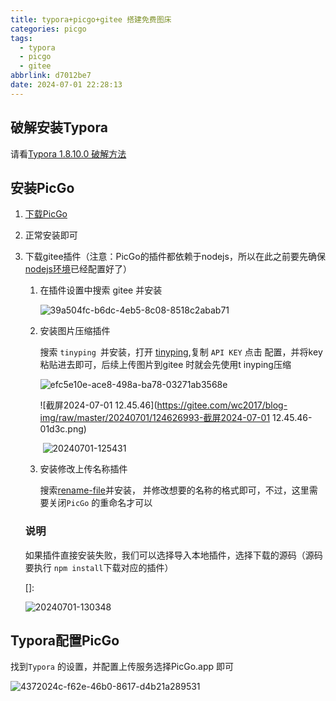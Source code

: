 ```yaml
---
title: typora+picgo+gitee 搭建免费图床
categories: picgo
tags:
  - typora
  - picgo
  - gitee
abbrlink: d7012be7
date: 2024-07-01 22:28:13
---
```


## 破解安装Typora

请看[Typora 1.8.10.0 破解方法](https://blog.chaochaoke.top/2024/04/17/TyporaCracking/)

## 安装PicGo

1. [下载PicGo](https://github.com/Molunerfinn/PicGo/releases)

2. 正常安装即可

3. 下载gitee插件（注意：PicGo的插件都依赖于nodejs，所以在此之前要先确保[nodejs环境]()已经配置好了）

   1. 在插件设置中搜索 gitee 并安装

      ![39a504fc-b6dc-4eb5-8c08-8518c2abab71](https://gitee.com/wc2017/blog-img/raw/master/20240628/125948271-125632667-39a504fc-b6dc-4eb5-8c08-8518c2abab71-e5618-bd70e.jpeg)

   2. 安装图片压缩插件

      搜索 `tinyping `并安装，打开 [tinyping](https://tinypng.com/),复制 `API KEY` 点击 配置，并将key 粘贴进去即可，后续上传图片到gitee 时就会先使用t inyping压缩

      ![efc5e10e-ace8-498a-ba78-03271ab3568e](https://gitee.com/wc2017/blog-img/raw/master/20240701/124423132-efc5e10e-ace8-498a-ba78-03271ab3568e-84d91.jpeg)
   
      ![截屏2024-07-01 12.45.46](https://gitee.com/wc2017/blog-img/raw/master/20240701/124626993-截屏2024-07-01 12.45.46-01d3c.png)
   
      ​	![20240701-125431](https://gitee.com/wc2017/blog-img/raw/master/20240701/125456289-20240701-125431-02234.png)
   
   3. 安装修改上传名称插件
   
      搜索[rename-file](https://github.com/liuwave/picgo-plugin-rename-file#readme)并安装， 并修改想要的名称的格式即可，不过，这里需要关闭`PicGo` 的重命名才可以
   
   ### 说明
   
   如果插件直接安装失败，我们可以选择导入本地插件，选择下载的源码（源码要执行 `npm install`下载对应的插件）
   
   []: 
   
   ![20240701-130348](https://gitee.com/wc2017/blog-img/raw/master/20240701/130404775-20240701-130348-d5465.png)

## Typora配置PicGo

找到`Typora` 的设置，并配置上传服务选择PicGo.app 即可 

![4372024c-f62e-46b0-8617-d4b21a289531](https://gitee.com/wc2017/blog-img/raw/master/20240701/125833355-4372024c-f62e-46b0-8617-d4b21a289531-f05af.jpeg)
